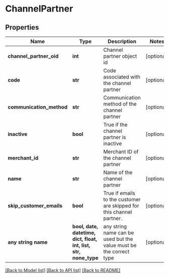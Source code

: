 # ChannelPartner


## Properties
Name | Type | Description | Notes
------------ | ------------- | ------------- | -------------
**channel_partner_oid** | **int** | Channel partner object id | [optional] 
**code** | **str** | Code associated with the channel partner | [optional] 
**communication_method** | **str** | Communication method of the channel partner | [optional] 
**inactive** | **bool** | True if the channel partner is inactive | [optional] 
**merchant_id** | **str** | Merchant ID of the channel partner | [optional] 
**name** | **str** | Name of the channel partner | [optional] 
**skip_customer_emails** | **bool** | True if emails to the customer are skipped for this channel partner. | [optional] 
**any string name** | **bool, date, datetime, dict, float, int, list, str, none_type** | any string name can be used but the value must be the correct type | [optional]

[[Back to Model list]](../README.md#documentation-for-models) [[Back to API list]](../README.md#documentation-for-api-endpoints) [[Back to README]](../README.md)


